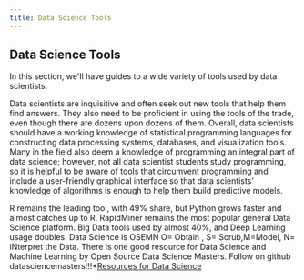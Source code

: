 ```yaml
---
title: Data Science Tools
---
```

## Data Science Tools

In this section, we'll have guides to a wide variety of tools used by data scientists.

Data scientists are inquisitive and often seek out new tools that help them find answers. They also need to be proficient in using the tools of the trade, even though there are dozens upon dozens of them. Overall, data scientists should have a working knowledge of statistical programming languages for constructing data processing systems, databases, and visualization tools. Many in the field also deem a knowledge of programming an integral part of data science; however, not all data scientist students study programming, so it is helpful to be aware of tools that circumvent programming and include a user-friendly graphical interface so that data scientists’ knowledge of algorithms is enough to help them build predictive models.

R remains the leading tool, with 49% share, but Python grows faster and almost catches up to R. RapidMiner remains the most popular general Data Science platform. Big Data tools used by almost 40%, and Deep Learning usage doubles.
Data Science is OSEMN O= Obtain , S= Scrub,M=Model, N= iNterpret the Data.
There is one good resource for Data Science and Machine Learning by Open Source Data Science Masters. Follow on github  datasciencemasters!!!*[Resources for Data Science](https://github.com/datasciencemasters/go)
